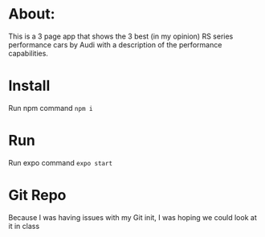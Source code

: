 # About: 
This is a 3 page app that shows the 3 best (in my opinion) RS series performance cars by Audi with a description of the performance capabilities.

# Install
Run npm command `npm i`

# Run
Run expo command `expo start`

# Git Repo
Because I was having issues with my Git init, I was hoping we could look at it in class